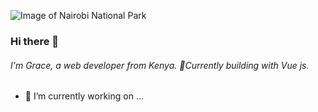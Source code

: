 
![Image of Nairobi National Park](https://res.cloudinary.com/gracem/image/upload/v1596018452/zebra_kd1ifo.jpg)
### Hi there 👋 
###### I'm Grace, a web developer from Kenya. 🔭Currently building with Vue js.
- 🔭 I’m currently working on ...


<!--
**GraceMurigi/GraceMurigi** is a ✨ _special_ ✨ repository because its `README.md` (this file) appears on your GitHub profile.

Here are some ideas to get you started:

- 🔭 I’m currently working on ...
- 🌱 I’m currently learning ...
- 👯 I’m looking to collaborate on ...
- 🤔 I’m looking for help with ...
- 💬 Ask me about ...
- 📫 How to reach me: ...
- 😄 Pronouns: ...
- ⚡ Fun fact: ...
-->

